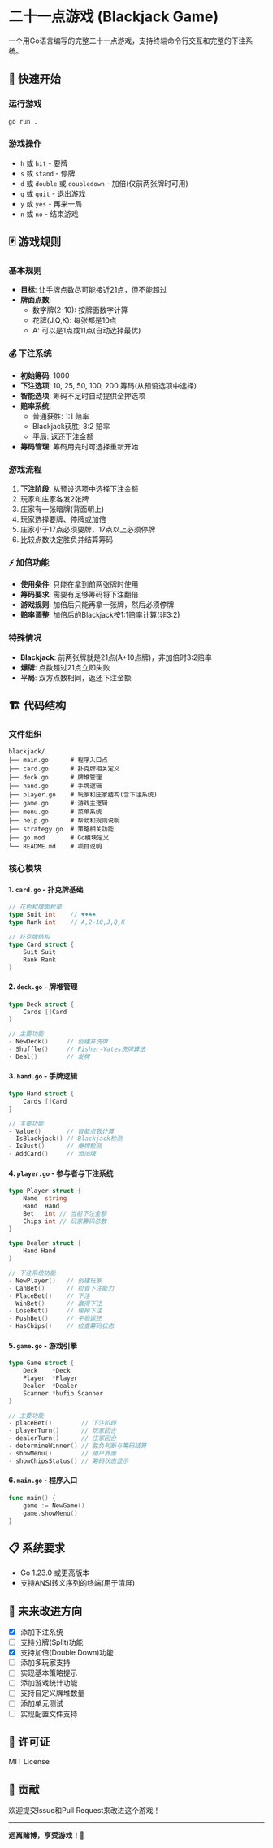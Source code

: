 # 二十一点游戏 (Blackjack Game)

一个用Go语言编写的完整二十一点游戏，支持终端命令行交互和完整的下注系统。

## 🚀 快速开始

### 运行游戏
```bash
go run .
```

### 游戏操作
- `h` 或 `hit` - 要牌
- `s` 或 `stand` - 停牌
- `d` 或 `double` 或 `doubledown` - 加倍(仅前两张牌时可用)  
- `q` 或 `quit` - 退出游戏
- `y` 或 `yes` - 再来一局
- `n` 或 `no` - 结束游戏

## 🃏 游戏规则

### 基本规则
- **目标**: 让手牌点数尽可能接近21点，但不能超过
- **牌面点数**:
  - 数字牌(2-10): 按牌面数字计算
  - 花牌(J,Q,K): 每张都是10点
  - A: 可以是1点或11点(自动选择最优)

### 💰 下注系统
- **初始筹码**: 1000
- **下注选项**: 10, 25, 50, 100, 200 筹码(从预设选项中选择)
- **智能选项**: 筹码不足时自动提供全押选项
- **赔率系统**:
  - 普通获胜: 1:1 赔率
  - Blackjack获胜: 3:2 赔率
  - 平局: 返还下注金额
- **筹码管理**: 筹码用完时可选择重新开始

### 游戏流程
1. **下注阶段**: 从预设选项中选择下注金额
2. 玩家和庄家各发2张牌
3. 庄家有一张暗牌(背面朝上)
4. 玩家选择要牌、停牌或加倍
5. 庄家小于17点必须要牌，17点以上必须停牌
6. 比较点数决定胜负并结算筹码

### ⚡ 加倍功能
- **使用条件**: 只能在拿到前两张牌时使用
- **筹码要求**: 需要有足够筹码将下注翻倍
- **游戏规则**: 加倍后只能再拿一张牌，然后必须停牌
- **赔率调整**: 加倍后的Blackjack按1:1赔率计算(非3:2)

### 特殊情况
- **Blackjack**: 前两张牌就是21点(A+10点牌)，非加倍时3:2赔率
- **爆牌**: 点数超过21点立即失败
- **平局**: 双方点数相同，返还下注金额

## 🏗️ 代码结构

### 文件组织

```
blackjack/
├── main.go      # 程序入口点
├── card.go      # 扑克牌相关定义
├── deck.go      # 牌堆管理
├── hand.go      # 手牌逻辑
├── player.go    # 玩家和庄家结构(含下注系统)
├── game.go      # 游戏主逻辑
├── menu.go      # 菜单系统
├── help.go      # 帮助和规则说明
├── strategy.go  # 策略相关功能
├── go.mod       # Go模块定义
└── README.md    # 项目说明
```

### 核心模块

#### 1. `card.go` - 扑克牌基础
```go
// 花色和牌面枚举
type Suit int    // ♥♦♣♠
type Rank int    // A,2-10,J,Q,K

// 扑克牌结构
type Card struct {
    Suit Suit
    Rank Rank
}
```

#### 2. `deck.go` - 牌堆管理
```go
type Deck struct {
    Cards []Card
}

// 主要功能
- NewDeck()     // 创建并洗牌
- Shuffle()     // Fisher-Yates洗牌算法
- Deal()        // 发牌
```

#### 3. `hand.go` - 手牌逻辑
```go
type Hand struct {
    Cards []Card
}

// 主要功能
- Value()       // 智能点数计算
- IsBlackjack() // Blackjack检测
- IsBust()      // 爆牌检测
- AddCard()     // 添加牌
```

#### 4. `player.go` - 参与者与下注系统
```go
type Player struct {
    Name  string
    Hand  Hand
    Bet   int // 当前下注金额
    Chips int // 玩家筹码总数
}

type Dealer struct {
    Hand Hand
}

// 下注系统功能
- NewPlayer()   // 创建玩家
- CanBet()      // 检查下注能力
- PlaceBet()    // 下注
- WinBet()      // 赢得下注
- LoseBet()     // 输掉下注
- PushBet()     // 平局返还
- HasChips()    // 检查筹码状态
```

#### 5. `game.go` - 游戏引擎
```go
type Game struct {
    Deck    *Deck
    Player  *Player
    Dealer  *Dealer
    Scanner *bufio.Scanner
}

// 主要功能
- placeBet()        // 下注阶段
- playerTurn()      // 玩家回合
- dealerTurn()      // 庄家回合
- determineWinner() // 胜负判断与筹码结算
- showMenu()        // 用户界面
- showChipsStatus() // 筹码状态显示
```

#### 6. `main.go` - 程序入口
```go
func main() {
    game := NewGame()
    game.showMenu()
}
```

## 📋 系统要求

- Go 1.23.0 或更高版本
- 支持ANSI转义序列的终端(用于清屏)

## 🎯 未来改进方向

- [x] 添加下注系统
- [ ] 支持分牌(Split)功能
- [x] 支持加倍(Double Down)功能
- [ ] 添加多玩家支持
- [ ] 实现基本策略提示
- [ ] 添加游戏统计功能
- [ ] 支持自定义牌堆数量
- [ ] 添加单元测试
- [ ] 实现配置文件支持

## 📝 许可证

MIT License

## 🤝 贡献

欢迎提交Issue和Pull Request来改进这个游戏！

---

**远离赌博，享受游戏！🎉** 
